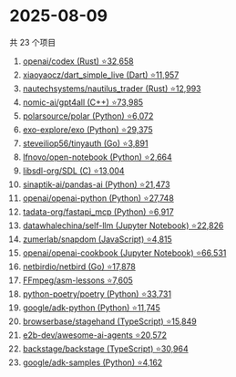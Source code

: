 # 2025-08-09

共 23 个项目

<!-- BEGIN GITHUB -->
<!-- 最后更新时间 2025-08-09 20:16:34 +0800 -->
1. [openai/codex (Rust) ⭐32,658](https://github.com/openai/codex)
1. [xiaoyaocz/dart_simple_live (Dart) ⭐11,957](https://github.com/xiaoyaocz/dart_simple_live)
1. [nautechsystems/nautilus_trader (Rust) ⭐12,993](https://github.com/nautechsystems/nautilus_trader)
1. [nomic-ai/gpt4all (C++) ⭐73,985](https://github.com/nomic-ai/gpt4all)
1. [polarsource/polar (Python) ⭐6,072](https://github.com/polarsource/polar)
1. [exo-explore/exo (Python) ⭐29,375](https://github.com/exo-explore/exo)
1. [steveiliop56/tinyauth (Go) ⭐3,891](https://github.com/steveiliop56/tinyauth)
1. [lfnovo/open-notebook (Python) ⭐2,664](https://github.com/lfnovo/open-notebook)
1. [libsdl-org/SDL (C) ⭐13,004](https://github.com/libsdl-org/SDL)
1. [sinaptik-ai/pandas-ai (Python) ⭐21,473](https://github.com/sinaptik-ai/pandas-ai)
1. [openai/openai-python (Python) ⭐27,748](https://github.com/openai/openai-python)
1. [tadata-org/fastapi_mcp (Python) ⭐6,917](https://github.com/tadata-org/fastapi_mcp)
1. [datawhalechina/self-llm (Jupyter Notebook) ⭐22,826](https://github.com/datawhalechina/self-llm)
1. [zumerlab/snapdom (JavaScript) ⭐4,815](https://github.com/zumerlab/snapdom)
1. [openai/openai-cookbook (Jupyter Notebook) ⭐66,531](https://github.com/openai/openai-cookbook)
1. [netbirdio/netbird (Go) ⭐17,878](https://github.com/netbirdio/netbird)
1. [FFmpeg/asm-lessons ⭐7,605](https://github.com/FFmpeg/asm-lessons)
1. [python-poetry/poetry (Python) ⭐33,731](https://github.com/python-poetry/poetry)
1. [google/adk-python (Python) ⭐11,745](https://github.com/google/adk-python)
1. [browserbase/stagehand (TypeScript) ⭐15,849](https://github.com/browserbase/stagehand)
1. [e2b-dev/awesome-ai-agents ⭐20,572](https://github.com/e2b-dev/awesome-ai-agents)
1. [backstage/backstage (TypeScript) ⭐30,964](https://github.com/backstage/backstage)
1. [google/adk-samples (Python) ⭐4,162](https://github.com/google/adk-samples)
<!-- END GITHUB -->